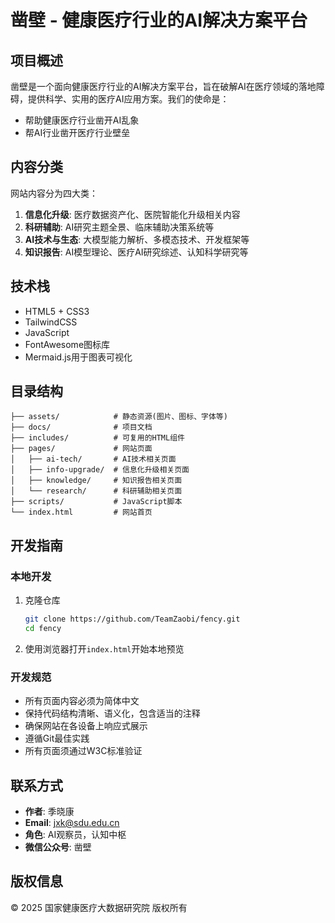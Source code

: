 # 凿壁 - 健康医疗行业的AI解决方案平台

## 项目概述

凿壁是一个面向健康医疗行业的AI解决方案平台，旨在破解AI在医疗领域的落地障碍，提供科学、实用的医疗AI应用方案。我们的使命是：

- 帮助健康医疗行业凿开AI乱象
- 帮AI行业凿开医疗行业壁垒

## 内容分类

网站内容分为四大类：

1. **信息化升级**: 医疗数据资产化、医院智能化升级相关内容
2. **科研辅助**: AI研究主题全景、临床辅助决策系统等
3. **AI技术与生态**: 大模型能力解析、多模态技术、开发框架等
4. **知识报告**: AI模型理论、医疗AI研究综述、认知科学研究等

## 技术栈

- HTML5 + CSS3
- TailwindCSS
- JavaScript
- FontAwesome图标库
- Mermaid.js用于图表可视化

## 目录结构

```
├── assets/            # 静态资源(图片、图标、字体等)
├── docs/              # 项目文档
├── includes/          # 可复用的HTML组件
├── pages/             # 网站页面
│   ├── ai-tech/       # AI技术相关页面
│   ├── info-upgrade/  # 信息化升级相关页面
│   ├── knowledge/     # 知识报告相关页面
│   └── research/      # 科研辅助相关页面
├── scripts/           # JavaScript脚本
└── index.html         # 网站首页
```

## 开发指南

### 本地开发

1. 克隆仓库
   ```bash
   git clone https://github.com/TeamZaobi/fency.git
   cd fency
   ```

2. 使用浏览器打开`index.html`开始本地预览

### 开发规范

- 所有页面内容必须为简体中文
- 保持代码结构清晰、语义化，包含适当的注释
- 确保网站在各设备上响应式展示
- 遵循Git最佳实践
- 所有页面须通过W3C标准验证

## 联系方式

- **作者**: 季晓康
- **Email**: jxk@sdu.edu.cn
- **角色**: AI观察员，认知中枢
- **微信公众号**: 凿壁

## 版权信息

© 2025 国家健康医疗大数据研究院 版权所有 